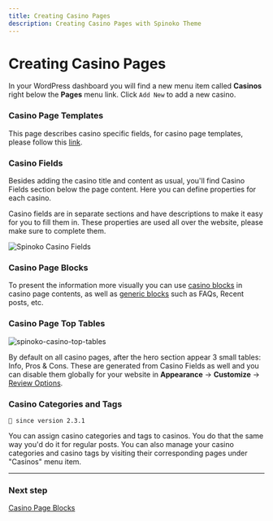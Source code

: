 ```yaml
---
title: Creating Casino Pages
description: Creating Casino Pages with Spinoko Theme
---
```


# Creating Casino Pages

In your WordPress dashboard you will find a new menu item called **Casinos** right below the **Pages** menu link. Click `Add New` to add a new casino.

### Casino Page Templates

This page describes casino specific fields, for casino page templates, please follow this [link](/docs/spinoko/casino-page-templates/).

### Casino Fields

Besides adding the casino title and content as usual, you'll find Casino Fields section below the page content. Here you can define properties for each casino.

Casino fields are in separate sections and have descriptions to make it easy for you to fill them in. These properties are used all over the website, please make sure to complete them.

![Spinoko Casino Fields](https://media.dinomatic.com/images/docs/spinoko/spinoko-casino-fields.png)

### Casino Page Blocks

To present the information more visually you can use [casino blocks](/docs/spinoko/casino-page-blocks/) in casino page contents, as well as [generic blocks](/docs/spinoko/blocks/) such as FAQs, Recent posts, etc.

### Casino Page Top Tables

![spinoko-casino-top-tables](https://media.dinomatic.com/images/docs/spinoko/spinoko-casino-info-pros-cons.png)

By default on all casino pages, after the hero section appear 3 small tables: Info, Pros & Cons. These are generated from Casino Fields as well and you can disable them globally for your website in **Appearance** &#8594; **Customize** &#8594; [Review Options](/docs/spinoko/customizations#review-options).

### Casino Categories and Tags

`💁 since version 2.3.1`

You can assign casino categories and tags to casinos. You do that the same way you'd do it for regular posts. You can also manage your casino categories and casino tags by visiting their corresponding pages under "Casinos" menu item.

---

### Next step

[Casino Page Blocks](/docs/spinoko/casino-page-blocks/)
